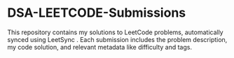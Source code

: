 # DSA-LEETCODE-Submissions
This repository contains my solutions to LeetCode problems, automatically synced using LeetSync . Each submission includes the problem description, my code solution, and relevant metadata like difficulty and tags.
